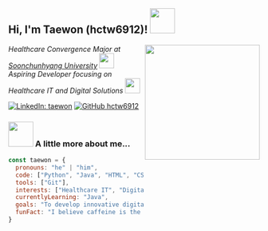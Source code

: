 <h2> Hi, I'm Taewon (hctw6912)! <img src="https://media.giphy.com/media/mGcNjsfWAjY5AEZNw6/giphy.gif" width="50"></h2>
<img align='right' src="https://media.giphy.com/media/ieyl9zmCjO4b4t6qoY/giphy.gif" width="230">

<p><em>Healthcare Convergence Major at <a href="https://www.youruniversity.ac.kr">Soonchunhyang University</a> <img src="https://media.giphy.com/media/fYSnHlufseco8Fh93Z/giphy.gif" width="30"><br>
Aspiring Developer focusing on Healthcare IT and Digital Solutions <img src="https://media.giphy.com/media/WUlplcMpOCEmTGBtBW/giphy.gif" width="30"></em></p>

[![LinkedIn: taewon](https://img.shields.io/badge/-taewon-blue?style=flat-square&logo=Linkedin&logoColor=white&link=https://www.linkedin.com/in/your-linkedin/)](https://www.linkedin.com/in/your-linkedin/)
[![GitHub hctw6912](https://img.shields.io/github/followers/hctw6912?label=follow&style=social)](https://github.com/hctw6912)

### <img src="https://media.giphy.com/media/VgCDAzcKvsR6OM0uWg/giphy.gif" width="50"> A little more about me...  

```javascript
const taewon = {
  pronouns: "he" | "him",
  code: ["Python", "Java", "HTML", "CSS", "JavaScript"],
  tools: ["Git"],
  interests: ["Healthcare IT", "Digital Health Solutions", "AI", "Software Development"],
  currentlyLearning: "Java",
  goals: "To develop innovative digital solutions integrating technology and football",
  funFact: "I believe caffeine is the real programming language."
}
